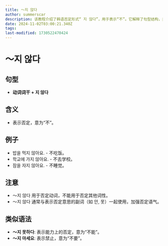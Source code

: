 ```yaml
---
title: 〜지 않다
author: summerscar
description: 该教程介绍了韩语否定形式“ 지 않다”，用于表示“不”。它解释了句型结构，并以例句说明其用法，同时还介绍了类似的否定语法，如“ 지 못하다”和“ 지 마세요”。
date: 2024-11-02T03:00:21.340Z
tags:
last-modified: 1730522470424
---
```


# 〜지 않다

## 句型
- **动词词干 + 지 않다**

## 含义
- 表示否定，意为“不”。

## 例子
- <Speak>밥을 먹지 않아요.</Speak> - 不吃饭。
- <Speak>학교에 가지 않아요.</Speak> - 不去学校。
- <Speak>잠을 자지 않아요.</Speak> - 不睡觉。

## 注意
- 〜지 않다  用于否定动词，不能用于否定其他词性。
- 〜지 않다  通常与表示否定意思的副词（如 안, 못）一起使用，加强否定语气。

## 类似语法
- **〜지 못하다**: 表示能力上的否定，意为“不能”。
- **〜지 마세요**: 表示禁止，意为“不要”。 
